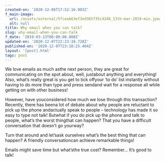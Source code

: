 ```yaml
---
created-on: '2020-12-06T17:52:16.903Z'
f_main-image:
  url: /assets/external/5fceab63ef3ed365f35c42d8_13th-mar-2019-min.jpeg
  alt: null
title: Why email when you can talk?
slug: why-email-when-you-can-talk
f_date: '2019-03-13T00:00:00.000Z'
updated-on: '2020-12-07T22:23:38.728Z'
published-on: '2020-12-07T23:10:25.404Z'
layout: '[post].html'
tags: post
---
```


We love emails as much asthe next person, they are great for communicating on the spot about, well, justabout anything and everything! Also, what’s really great is you get to tick offyour ‘to do’ list instantly without having to do more than type and press sendand wait for a response all while getting on with other business!

However, have youconsidered how much we lose through this transaction? Recently, there has beena lot of debate about why people are reluctant to pick up the phone andactually speak to people – technology has made it so easy to type not talk! Butwhat if you do pick up the phone and talk to people, what’s the worst thingthat can happen? That you have a difficult conversation that doesn’t go yourway?

Turn that around and let’sask ourselves what’s the best thing that can happen? A friendly conversationcan achieve remarkable things!

Emails might save time but what’sthe true cost? Remember… It’s good to talk!
